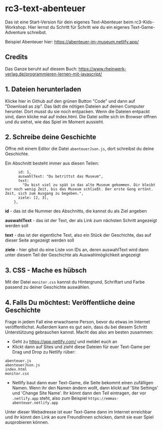 # rc3-text-abenteuer
Das ist eine Start-Version für dein eigenes Text-Abenteuer beim rc3-Kids-Workshop. 
Hier lernst du Schritt für Schritt wie du ein eigenes Text-Game-Adventure schreibst.

Beispiel Abenteuer hier:
https://abenteuer-im-museum.netlify.app/

## Credits
Das Ganze beruht auf diesem Buch: 
https://www.rheinwerk-verlag.de/programmieren-lernen-mit-javascript/

## 1. Dateien herunterladen
Klicke hier in Github auf den grünen Button "Code" und dann auf "Download as zip". Das lädt die nötigen Dateien auf deinen Computer herunter. Dort musst du sie noch entpacken.
Wenn die Dateien entpackt sind, dann klicke mal auf index.html. Die Datei sollte sich im Browser öffnen und du siehst, wie das Spiel im Moment aussieht.

## 2. Schreibe deine Geschichte
Öffne mit einem Editor die Datei `abenteuerJson.js`, dort schreibst du deine Geschichte.

Ein Abschnitt besteht immer aus diesen Teilen: 

``` {
      id: 1,
      auswahlText: "Du betrittst das Museum",
      text:
        "Du bist viel zu spät in das alte Museum gekommen. Dir bleibt nur noch wenig Zeit, bis das Museum schließt. Der erste Gong ertönt. Zeit, sich zum Ausgang zu begeben.",
      ziele: [2, 3],
    },
```

**id** - das ist die Nummer des Abschnitts, die kannst du als Ziel angeben

**auswahlText** - das ist der Text, der als Link zum nächsten Schritt angezeigt werden soll

**text** - das ist der eigentliche Text, also ein Stück der Geschichte, das auf dieser Seite angezeigt werden soll

**ziele** - hier gibst du eine Liste von IDs an, deren auswahlText wird dann unter diesem Teil der Geschichte als Auswahlmöglichkeit angezeigt

## 3. CSS - Mache es hübsch
Mit der Datei `monitor.css` kannst du Hintergrund, Schriftart und Farbe passend zu deiner Geschichte auswählen.

## 4. Falls Du möchtest: Veröffentliche deine Geschichte
Frage in jedem Fall eine erwachsene Person, bevor du etwas im Internet veröffentlichst. Außerdem kann es gut sein, dass du bei diesem Schritt Unterstützung gebrauchen kannst.
Macht das also am besten zusammen: 
- Geht zu https://app.netlify.com/ und meldet euch an
- Klickt dann auf Sites und zieht diese Dateien für euer Text-Game per Drag und Drop zu Netlify rüber:

```
abenteuer.js
abenteuerJson.js
index.html
monitor.css
```

- Netlify baut dann euer Text-Game, die Seite bekommt einen zufälligen Namen. Wenn ihr den Namen ändern wollt, dann klickt auf 'Site Settings' und 'Change Site Name'. Ihr könnt dann den Teil eintragen, der vor `.netlify.app` steht, also zum Beispiel `https://emmas-abenteuer.netlify.app` 

Unter dieser Webadresse ist euer Text-Game dann im Internet erreichbar und ihr könnt den Link an eure FreundInnen schicken, damit sie euer Spiel ausprobieren können.

